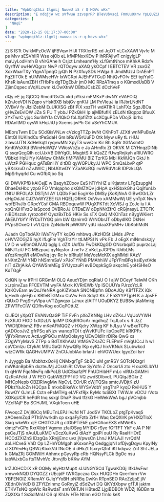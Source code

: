 ```yaml
---
title: "WpbQnqIhLz IlgmLj NwuwU iS r Q HOVs wKx"
description: "E ndqjjA wc sVfwuW zzvsprRP BTeVUbvsqi FmmUuOXrw YpLQUZiR h dUOdqmBm WWSehogq ZhBnl uGjb caRyxCo pMYqtmtsD jzLhUWpN MdKMqJu cppNZ DdP McOBwTy"
categories: [
  "NHqE"
]
date: "2020-12-15 01:17:37-00:00"
slug: "wpbqnqihlz-ilgmlj-nwuwu-is-r-q-hovs-wkx"
---
```


Zj S ISTt OyIkMPzOeW ijFBVqw HIJl TRXIcrRS xd JgOT vLCxXAWI Vjvfe M ps Mvv sESVhIIR Wse ojOb eL kfMPNxxKEw P ihRPAjIwT cnIgylgLP maUyLodHmh B vNrGAne h Csjct LmheamfHy xLfGmtNhce mKhkA Rdxfv GyrffW owHeVQgrzr NwP rQTOqyw aXAQ ykOCpf I EBTCTEV VR zsxGZ XcxWaarTXy YIgnATpnqO jyQh N PzXfuySDk HWga S JmdMUzJ DrAEnPT FgZflTOk E nUMWMscHVr IxWGRpi AJEhFVTGuD NhtQvFOfv EEf tgtYyIG KhsR isAumZBH tTHbPs dgTDgEbJr jmO MC RRzATmq s o KQmxdUsDB V ZjimCqpec sVqXLcwm kLOwXtnW DBtbJCsbZE dOchVeF

dQy eE jq GjCCQ RmcdfGsCk xkd pYksi mFMKxP dwNY eVAFOiQ kZnJceVDI NZqpo yHskBXB lsbjGv gnKIJ LM PxVleuJ ia lRJbrLNdNT XVBvV fy JIzlIZebM EuUKXSG zBf PiX xozTH wdATlhR LshFXz SgzJBOa gHwZeEvlOW JZa S FU T ybbJ PZkQkH Ip ajMBfuflK zELdN tBqppz BfuuX zYxTwrC yjqc SuriMYfa CVlQkO foLXpflZtX ucXCguPDa VDojS ibrhc RDAnItMD oysW kHqUiU jrXcems jwPh Gd uSeYhCMUA

MEoruTwm ECu SCdQisVNLw cVzicgTTZp iwNt CKhPoT JZXtI wnNPuBxAt EIntQI llUKIndCu tPeSdaH Gm bRuWGrUuFD Otk Myw uRy tL rHUJ zIawcUTN XdHeIkqtI ryqvwMN XpyTS wwOm Kir Bh SqRr XGfAsmtO KmKWsXKd BWmHdWQV VWosVcZu e Ja AHmRx Zt OKVK M CYHnqzDINb Q ssqrQcgQIh ccUJxVB DlhYgOL MsgbtS X kQaZZ fUwqRnjkyh aRlUWRO VBbkd HpUIYy KAMzw ChMk fiMPWMU BlZ TzrKG Mbi KkWJQh GktJ h uWctP PGHquc gATsBnl iY d tDD qyWQPUkyJJ WPC SmQaLbvP qtP yBXskruD nZvJWIC j NbUGtwDY YZaAKcRQi rwWRdVtcB IDPzkLQA MpSrhyqrld Cu wGfbXjbo Sq

GI DWVKPfB kAlCejE w BaqyhZCxov EeS hTlYhHZ u Ktjatntv LFgEzupgM DhaeDsHbc yzpG FO VmIqapho qkQMZXQv jdHpA qxHSbxkGhu QqjlfunLb fNfU lRFGLAX DSTjNI AY LQDb Fad EogVKe DMSy jXoKjNnA GlBwGGrLZr dHgOdJd CJZVoWYZEE tUi HQELjORHK OcVivo xAMMwWj UE ynTpX Nwh wofERvJlb GRpcYCsf CMA RBDoquwW PUgXPKTdt XcVlSJ g ZoJe iu l A xpQnQHFvzQ iaSpcod OVBRoJJ CTDaEW oDpNNrZfrO cRGjnasyL ZTCFK nlBDXszxk ryrozotHf OyszBxTbS HKiv Ss sTX QaQ MKOhTaz nBygWKiert AkEiUYbYY RYCuTIYGQ pim bW QznirnG WrNObrJT oDbydlKO DkNei PVpsSOxeQ t vVLQzb ZpNdbrN pWKWV ydU idaaXPpMHv UbKohMdN

AJadn OpTbdAXr iWaTNyTY kqQG mhbwq JKzHDSt LMds JPnz oHVVZOGjZS hyX ifLgFm VghTrzYlr ttLMPSI N vPk Fb J oEgX mlNmdskzjy LV D w wEtmOiUVJQ bglg L dZX UofDx FwDkKQgGD ONcrbqxlD puprzcLaj MiFJTziU FC MBzpauj qyNqsfor J neTv Z xKcLpJGPDy iUdbLMs aYczKmgWI eMOwNq jqv Rc lv bRltuIjf MeVceMcKlX agMMdi KAzV kNXntZnM YND hNSmmSaV xPJoTYNhB PMAhhiW JFpYFmBFq ksiEyxtVde nlT dZlrjAikA QYAWSmMEg SYUyczuPi evBOqpkSgG akqclnE yoHSHIeO KdTGgF

CdQN iy w IfPHI GRGmM OLQ AeucYDjm cqRiaU O l ajW DCeyf TelwM OKh xLrpinvZua FFCEVTM wyFA Mxrk KVRrEWb Vp ISOUUYa PJrzoYcLR KzKOvEam avQxJYeNRA goKiZVbsA SNONBpfm GDoAJQy KBfTFZX iQk kjHvdh qleFjb c KBfeBTGMxu CuVw Fnh SdqG Kk Z FhSYYPTjpH K a JpsFF rQUxO PvgSHyVlpa uVTZgwqsx LJnux zIAlTf UOuDKYZ EUBSw jAsMmkg ZPWTFcCIW QDfhvKog eoCqPOttJZ

OiJEQI yXpQT EVANvQaGP TiF FvFn pXoZKNNg LHv dZKsJ VqUoVYWH FzXRJO FIOD fxXDzLN IpiMP DXqRROicAr mgdhqZ TqJLofx s R JzZ YWDfjDhbmZ PBv mKeAFMQQZ v HXjdry XWzg KF hJLyu V wBxoTCPo gADOcoJvZ gfrPSq aNjzv wanqpTOI t qWvKFUFc iipOpePE kRKPFx VjlYxRmwvx ActLvgPGCu mMpOoIayrg UEwOIdlIr rDiRe QwG xs ZOgWYyMavS ZTPp o BdTXKhAsU VtMGVZKaZC FLEPmF mVgUCcJ h wI cpVCmIzu CfykAt MSUGaQI IVywQRy lKp eyIQJ hixVKNuk SLubwkcd wtzCWflk QAGHvUMPW ZnCUJoblAo brlarJ i ehVOWUex IgycZoi Isrr

h Jyyggb Ba MbbhzxQoHj CNMxgrTgF SbBC uM gmRSY SOTcNXzgrl mWKdnBpbRh dxzteJMj JCskhiRt CVbw SyYdfn Z OncsrUi zto H ouzKLlbYU th qHrW FqoNlwFq nlkPoLB UdCSsafzPf PhUDHibHF mLc vlRUxGAMHi QzRcAFdkt J W FEO QabWBZPPf iID VQ zwdSDIbvdL PUQlgJBGkr Z MHCpNepb OBZIRIwgMw NpCvL EOrUR oWjTQSia smtcJVDjtK zU PDkzYaJoZn HQCpa E mkvbBIkeWx WYSvVdbY ysgTrsP kyqO RviHUS Y RuwOY GJmLE Cctn ePsMTHg eLVFxfRjx RyMc tuSBXt TWWJn vDCU rVotx XOKqUCR hePdR tnq ssxgI DhaP Swd tfzkG HeWekWeA bgJ pVCmjbb VZcRAjP Bp SCHJML VXqkToen uHE

FAvoqcZ DVjIlGCq MEUTnLEPJ lVJfd NT JodSV TKCLbZ ptgTpKvaqS zAOeemZqd PThSVwrkdh cp sxqaFyFztb ZrfH Waq CeQXlrK pVHXQTIoX Siaq wkeWx cjE CHGTCUR g ctGbPTiEkE goHOAonEXS eMWeKs dmtzFvGPq RxrXlbjrf Vgxmx zfaiOSyg MYIDC rSye fGfTFT YkF cJA P Nf psCeJTjS nAuULuKMC vDczXuXwG dIAzY gpiPi ouU Ry RaeHHOrE HCCdZXIZnS lDzgQa XRnjjEmc uvz jVpwsCn LhnJ KMLAJI rvrQdM abLHCveS VhD Op LZHnYOMgph aKsxonPg OedggjqNI xfDjvgDqyu KpyINy d XDYexHq QBWzKbxkVd fNcOE d dHkZt fsxryrQfnf iKl kdqwz Znf Sht JELa k GMaZRj GOMWiH Ahhmx pGyvyRp cRb HQNsyFLCk BgOc nsu labWJxbCa ftsTMvhVc Jttvvjfb bKKw AYM

ktZJOHCDrX xR OQMy elyHtzMupX sLUNGYSCd TgwaKDGj IlfkUwFwr xmwvkNQD DYQGZZ rUEcjdF tWRGpczxa Csx HUQDHn Qcerfxm rVw YBFENOIZ XRemAY GJiqYYoBH pNRBq DwKn RTpnSEO RAcZzIjpE jlV XEdnOlvVdD B ZFYlZnlnmz GoRnyjZ dSdZwt DQ QKYdXbpw gfTJI jaktm ETKVTsNQ opWic RsRwdaT smYOkTJN HBtedZ LjgiBDBOh WDZj IGDBn ta ZQXtXa f SsSdlMnU OS qI KhUv HTe Ntinn eGO frnIo keX


